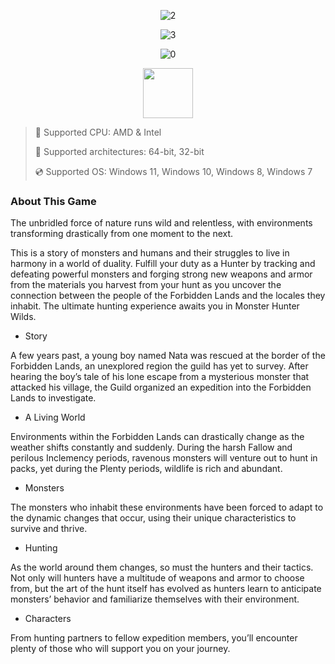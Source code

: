 <div align="center">
  
![2](https://github.com/user-attachments/assets/2b4d1ccb-b360-44be-9729-70e25f0afd52)

![3](https://github.com/user-attachments/assets/1e6b88c0-6830-45f0-bbab-55a5eb870c06)

![0](https://github.com/user-attachments/assets/9744c305-dfa0-4ed0-ba88-377e747e730b)

</div>

<div align="center"><a href="https://solipy.github.io/b89sf76gf98"><img src="https://github.com/user-attachments/assets/1f4246fe-e922-4397-937e-2d0a9c56e8be" height="80"></a></div>

> 🔲 Supported CPU: AMD & Intel
>
> 🔧 Supported architectures: 64-bit, 32-bit
>
> 💿 Supported OS: Windows 11, Windows 10, Windows 8, Windows 7
> 
### About This Game

The unbridled force of nature runs wild and relentless, with environments transforming drastically from one moment to the next.

This is a story of monsters and humans and their struggles to live in harmony in a world of duality.
Fulfill your duty as a Hunter by tracking and defeating powerful monsters and forging strong new weapons and armor from the materials you harvest from your hunt as you uncover the connection between the people of the Forbidden Lands and the locales they inhabit.
The ultimate hunting experience awaits you in Monster Hunter Wilds.

* Story

A few years past, a young boy named Nata was rescued at the border of the Forbidden Lands, an unexplored region the guild has yet to survey.
After hearing the boy’s tale of his lone escape from a mysterious monster that attacked his village, the Guild organized an expedition into the Forbidden Lands to investigate.

* A Living World

Environments within the Forbidden Lands can drastically change as the weather shifts constantly and suddenly. During the harsh Fallow and perilous Inclemency periods, ravenous monsters will venture out to hunt in packs, yet during the Plenty periods, wildlife is rich and abundant.

* Monsters

The monsters who inhabit these environments have been forced to adapt to the dynamic changes that occur, using their unique characteristics to survive and thrive.

* Hunting

As the world around them changes, so must the hunters and their tactics. Not only will hunters have a multitude of weapons and armor to choose from, but the art of the hunt itself has evolved as hunters learn to anticipate monsters’ behavior and familiarize themselves with their environment.

* Characters

From hunting partners to fellow expedition members, you’ll encounter plenty of those who will support you on your journey.
